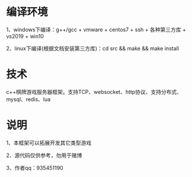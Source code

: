# 编译环境
1、windows下编译：g++/gcc + vmware + centos7 + ssh + 各种第三方库 + vs2019 + win10

2、linux下编译(根据文档安装第三方库)：cd src && make && make install


# 技术
c++棋牌游戏服务器框架。支持TCP、websocket、http协议、支持分布式、mysql、redis、lua


# 说明
1、本框架可以拓展开发其它类型游戏

2、源代码仅供参考，勿用于赌博

3、作者qq：935451190
